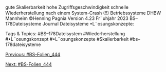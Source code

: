 gute Skalierbarkeit
hohe Zugriﬀsgeschwindigkeit
schnelle Wiederherstellung nach einem System-Crash (!!)
Betriebssysteme DHBW Mannheim ©Henning Pagnia Version 4.23 Fr¨uhjahr 2023 BS–178Dateisysteme Journal Dateisysteme
•L¨osungskonzepte:

   Tags & Topics:
   #BS–178Dateisystem
   #Wiederherstellung
   #•L¨osungskonzept
   #•L¨osungskonzepte
   #Skalierbarkeit
   #bs–178dateisysteme

[Previous: #BS-Folien_444](BS-Folien_444.md)

[Next: #BS-Folien_444](BS-Folien_444.md)